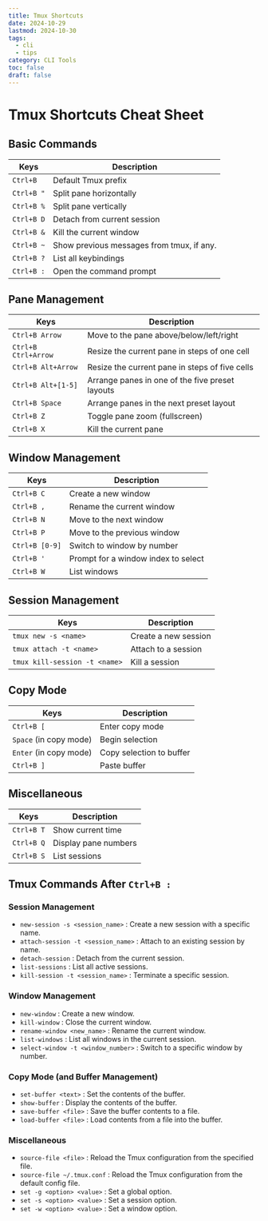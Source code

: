 ```yaml
---
title: Tmux Shortcuts
date: 2024-10-29
lastmod: 2024-10-30
tags:
  - cli
  - tips
category: CLI Tools
toc: false
draft: false
---
```


# Tmux Shortcuts Cheat Sheet

## Basic Commands
| Keys       | Description                 |
|------------|-----------------------------|
| `Ctrl+B`   | Default Tmux prefix         |
| `Ctrl+B "` | Split pane horizontally     |
| `Ctrl+B %` | Split pane vertically       |
| `Ctrl+B D` | Detach from current session |
| `Ctrl+B &` | Kill the current window     |
| `Ctrl+B ~` | Show previous messages from tmux, if any. |
| `Ctrl+B ?` | List all keybindings        |
| `Ctrl+B :` | Open the command prompt     |

## Pane Management
| Keys                | Description                                      |
|---------------------|--------------------------------------------------|
| `Ctrl+B Arrow`      | Move to the pane above/below/left/right          |
| `Ctrl+B Ctrl+Arrow` | Resize the current pane in steps of one cell     |
| `Ctrl+B Alt+Arrow`  | Resize the current pane in steps of five cells   |
| `Ctrl+B Alt+[1-5]`  | Arrange  panes in one of the five preset layouts |
| `Ctrl+B Space`      | Arrange panes in the next preset layout          |
| `Ctrl+B Z`          | Toggle pane zoom (fullscreen)                    |
| `Ctrl+B X`          | Kill the current pane                            |

## Window Management
| Keys           | Description                 |
|----------------|-----------------------------|
| `Ctrl+B C`     | Create a new window         |
| `Ctrl+B ,`     | Rename the current window   |
| `Ctrl+B N`     | Move to the next window     |
| `Ctrl+B P`     | Move to the previous window |
| `Ctrl+B [0-9]` | Switch to window by number  |
| `Ctrl+B '`     | Prompt for a window index to select |
| `Ctrl+B W`     | List windows                |

## Session Management
| Keys                          | Description          |
|-------------------------------|----------------------|
| `tmux new -s <name>`          | Create a new session |
| `tmux attach -t <name>`       | Attach to a session  |
| `tmux kill-session -t <name>` | Kill a session       |

## Copy Mode
| Keys                   | Description              |
|------------------------|--------------------------|
| `Ctrl+B [`             | Enter copy mode          |
| `Space` (in copy mode) | Begin selection          |
| `Enter` (in copy mode) | Copy selection to buffer |
| `Ctrl+B ]`             | Paste buffer             |

## Miscellaneous
| Keys       | Description          |
|------------|----------------------|
| `Ctrl+B T` | Show current time    |
| `Ctrl+B Q` | Display pane numbers |
| `Ctrl+B S` | List sessions        |


## Tmux Commands After `Ctrl+B :`

### Session Management
- `new-session -s <session_name>` : Create a new session with a specific name.
- `attach-session -t <session_name>` : Attach to an existing session by name.
- `detach-session` : Detach from the current session.
- `list-sessions` : List all active sessions.
- `kill-session -t <session_name>` : Terminate a specific session.

### Window Management
- `new-window` : Create a new window.
- `kill-window` : Close the current window.
- `rename-window <new_name>` : Rename the current window.
- `list-windows` : List all windows in the current session.
- `select-window -t <window_number>` : Switch to a specific window by number.

### Copy Mode (and Buffer Management)
- `set-buffer <text>` : Set the contents of the buffer.
- `show-buffer` : Display the contents of the buffer.
- `save-buffer <file>` : Save the buffer contents to a file.
- `load-buffer <file>` : Load contents from a file into the buffer.

### Miscellaneous
- `source-file <file>` : Reload the Tmux configuration from the specified file.
- `source-file ~/.tmux.conf` : Reload the Tmux configuration from the default config file.
- `set -g <option> <value>` : Set a global option.
- `set -s <option> <value>` : Set a session option.
- `set -w <option> <value>` : Set a window option.
